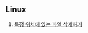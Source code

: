 ## Linux

1. [특정 위치에 있는 파일 삭제하기](https://github.com/ThreeSnakes/TIL/blob/master/Linux/%ED%8A%B9%EC%A0%95%20%EC%9C%84%EC%B9%98%EC%97%90%20%EC%9E%88%EB%8A%94%20%ED%8C%8C%EC%9D%BC%20%EC%82%AD%EC%A0%9C%ED%95%98%EA%B8%B0.md)